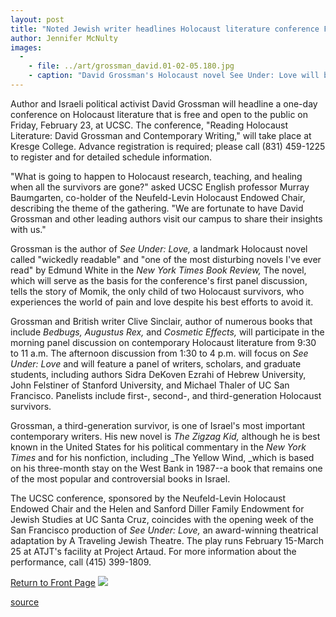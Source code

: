 ```yaml
---
layout: post
title: "Noted Jewish writer headlines Holocaust literature conference February 23"
author: Jennifer McNulty
images:
  -
    - file: ../art/grossman_david.01-02-05.180.jpg
    - caption: "David Grossman's Holocaust novel See Under: Love will be the basis for the first panel discussion at the Holocaust literature conference."
---
```


Author and Israeli political activist David Grossman will headline a one-day conference on Holocaust literature that is free and open to the public on Friday, February 23, at UCSC. The conference, "Reading Holocaust Literature: David Grossman and Contemporary Writing," will take place at Kresge College. Advance registration is required; please call (831) 459-1225 to register and for detailed schedule information.

"What is going to happen to Holocaust research, teaching, and healing when all the survivors are gone?" asked UCSC English professor Murray Baumgarten, co-holder of the Neufeld-Levin Holocaust Endowed Chair, describing the theme of the gathering. "We are fortunate to have David Grossman and other leading authors visit our campus to share their insights with us."

Grossman is the author of _See Under: Love,_ a landmark Holocaust novel called "wickedly readable" and "one of the most disturbing novels I've ever read" by Edmund White in the _New York Times Book Review,_ The novel, which will serve as the basis for the conference's first panel discussion, tells the story of Momik, the only child of two Holocaust survivors, who experiences the world of pain and love despite his best efforts to avoid it.

Grossman and British writer Clive Sinclair, author of numerous books that include _Bedbugs,_ _Augustus Rex,_ and _Cosmetic Effects,_ will participate in the morning panel discussion on contemporary Holocaust literature from 9:30 to 11 a.m. The afternoon discussion from 1:30 to 4 p.m. will focus on _See Under: Love_ and will feature a panel of writers, scholars, and graduate students, including authors Sidra DeKoven Ezrahi of Hebrew University, John Felstiner of Stanford University, and Michael Thaler of UC San Francisco. Panelists include first-, second-, and third-generation Holocaust survivors.

Grossman, a third-generation survivor, is one of Israel's most important contemporary writers. His new novel is _The Zigzag Kid,_ although he is best known in the United States for his political commentary in the _New York Times_ and for his nonfiction, including _The Yellow Wind, _which is based on his three-month stay on the West Bank in 1987--a book that remains one of the most popular and controversial books in Israel.

The UCSC conference, sponsored by the Neufeld-Levin Holocaust Endowed Chair and the Helen and Sanford Diller Family Endowment for Jewish Studies at UC Santa Cruz, coincides with the opening week of the San Francisco production of _See Under: Love,_ an award-winning theatrical adaptation by A Traveling Jewish Theatre. The play runs February 15-March 25 at ATJT's facility at Project Artaud. For more information about the performance, call (415) 399-1809.

  
[Return to Front Page][1] ![ ][2]

[1]: ../../index.html
[2]: ../../images/trans.gif

[source](http://www1.ucsc.edu/currents/00-01/02-12/holocaust.html "Permalink to holocaust")

